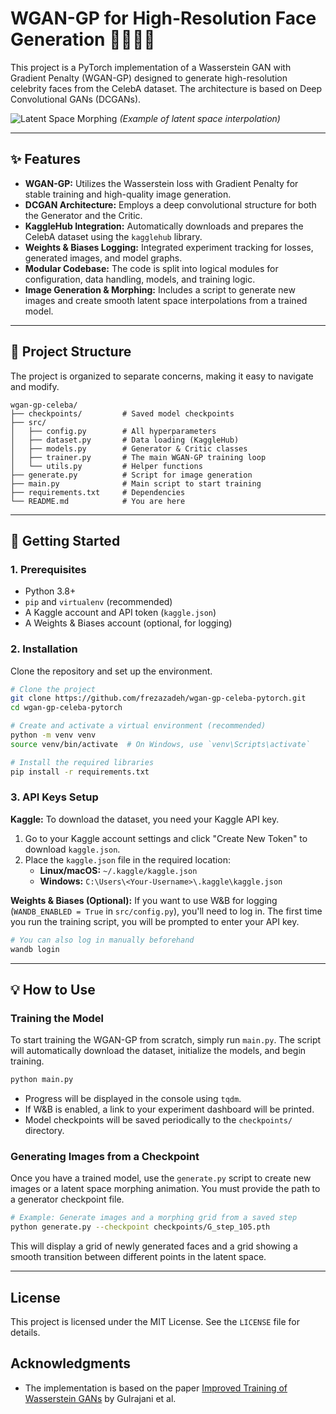 # WGAN-GP for High-Resolution Face Generation 👱‍♀️👨‍🦰

This project is a PyTorch implementation of a Wasserstein GAN with Gradient Penalty (WGAN-GP) designed to generate high-resolution celebrity faces from the CelebA dataset. The architecture is based on Deep Convolutional GANs (DCGANs).

![Latent Space Morphing](https://i.imgur.com/uQAmIS4.gif)
*(Example of latent space interpolation)*

---

## ✨ Features

-   **WGAN-GP:** Utilizes the Wasserstein loss with Gradient Penalty for stable training and high-quality image generation.
-   **DCGAN Architecture:** Employs a deep convolutional structure for both the Generator and the Critic.
-   **KaggleHub Integration:** Automatically downloads and prepares the CelebA dataset using the `kagglehub` library.
-   **Weights & Biases Logging:** Integrated experiment tracking for losses, generated images, and model graphs.
-   **Modular Codebase:** The code is split into logical modules for configuration, data handling, models, and training logic.
-   **Image Generation & Morphing:** Includes a script to generate new images and create smooth latent space interpolations from a trained model.

---

## 📂 Project Structure

The project is organized to separate concerns, making it easy to navigate and modify.

```
wgan-gp-celeba/
├── checkpoints/         # Saved model checkpoints
├── src/
│   ├── config.py        # All hyperparameters
│   ├── dataset.py       # Data loading (KaggleHub)
│   ├── models.py        # Generator & Critic classes
│   ├── trainer.py       # The main WGAN-GP training loop
│   └── utils.py         # Helper functions
├── generate.py          # Script for image generation
├── main.py              # Main script to start training
├── requirements.txt     # Dependencies
└── README.md            # You are here
```

---

## 🚀 Getting Started

### 1. Prerequisites

-   Python 3.8+
-   `pip` and `virtualenv` (recommended)
-   A Kaggle account and API token (`kaggle.json`)
-   A Weights & Biases account (optional, for logging)

### 2. Installation

Clone the repository and set up the environment.

```bash
# Clone the project
git clone https://github.com/frezazadeh/wgan-gp-celeba-pytorch.git
cd wgan-gp-celeba-pytorch

# Create and activate a virtual environment (recommended)
python -m venv venv
source venv/bin/activate  # On Windows, use `venv\Scripts\activate`

# Install the required libraries
pip install -r requirements.txt
```

### 3. API Keys Setup

**Kaggle:**
To download the dataset, you need your Kaggle API key.
1.  Go to your Kaggle account settings and click "Create New Token" to download `kaggle.json`.
2.  Place the `kaggle.json` file in the required location:
    -   **Linux/macOS:** `~/.kaggle/kaggle.json`
    -   **Windows:** `C:\Users\<Your-Username>\.kaggle\kaggle.json`

**Weights & Biases (Optional):**
If you want to use W&B for logging (`WANDB_ENABLED = True` in `src/config.py`), you'll need to log in. The first time you run the training script, you will be prompted to enter your API key.

```bash
# You can also log in manually beforehand
wandb login
```

---

## 💡 How to Use

### Training the Model

To start training the WGAN-GP from scratch, simply run `main.py`. The script will automatically download the dataset, initialize the models, and begin training.

```bash
python main.py
```

-   Progress will be displayed in the console using `tqdm`.
-   If W&B is enabled, a link to your experiment dashboard will be printed.
-   Model checkpoints will be saved periodically to the `checkpoints/` directory.

### Generating Images from a Checkpoint

Once you have a trained model, use the `generate.py` script to create new images or a latent space morphing animation. You must provide the path to a generator checkpoint file.

```bash
# Example: Generate images and a morphing grid from a saved step
python generate.py --checkpoint checkpoints/G_step_105.pth
```
This will display a grid of newly generated faces and a grid showing a smooth transition between different points in the latent space.

---

## License

This project is licensed under the MIT License. See the `LICENSE` file for details.

## Acknowledgments
-   The implementation is based on the paper [Improved Training of Wasserstein GANs](https://arxiv.org/abs/1704.00028) by Gulrajani et al.
